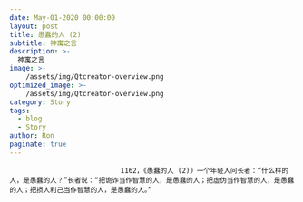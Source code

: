 ```yaml
---
date: May-01-2020 00:00:00
layout: post
title: 愚蠢的人 (2)
subtitle: 神寓之言
description: >-
  神寓之言
image: >-
    /assets/img/Qtcreator-overview.png
optimized_image: >-
    /assets/img/Qtcreator-overview.png
category: Story
tags:
  - blog
  - Story
author: Ron
paginate: true
---
```


							　　1162，《愚蠢的人 (2)》一个年轻人问长者：“什么样的人，是愚蠢的人？”长者说：“把诡诈当作智慧的人，是愚蠢的人；把虚伪当作智慧的人，是愚蠢的人；把损人利己当作智慧的人，是愚蠢的人。”
							
							
						